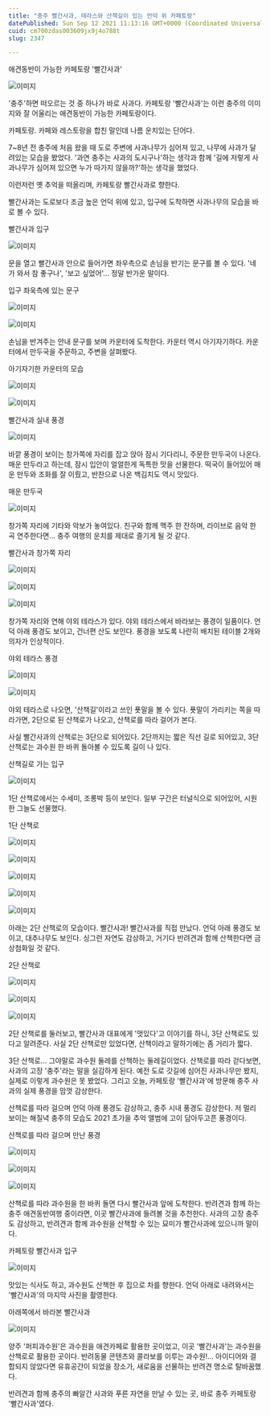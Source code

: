 ```yaml
---
title: "충주 빨간사과, 테라스와 산책길이 있는 언덕 위 카페토랑"
datePublished: Sun Sep 12 2021 11:13:16 GMT+0000 (Coordinated Universal Time)
cuid: cm700zdas003609jx9j4o788t
slug: 2347

---
```



애견동반이 가능한 카페토랑 '빨간사과'

![이미지](https://cdn.hashnode.com/res/hashnode/image/upload/v1739250658988/aacf4513-6a50-4f15-ab49-3d9685723766.jpeg)

'충주'하면 떠오르는 것 중 하나가 바로 사과다. 카페토랑 '빨간사과'는 이런 충주의 이미지와 잘 어울리는 애견동반이 가능한 카페토랑이다.

카페토랑. 카페와 레스토랑을 합친 말인데 나름 운치있는 단어다.

7~8년 전 충주에 처음 왔을 때 도로 주변에 사과나무가 심어져 있고, 나무에 사과가 달려있는 모습을 봤었다. '과연 충주는 사과의 도시구나'하는 생각과 함께 '길에 저렇게 사과나무가 심어져 있으면 누가 따가지 않을까?'하는 생각을 했었다.

이런저런 옛 추억을 떠올리며, 카페토랑 빨간사과로 향한다.

빨간사과는 도로보다 조금 높은 언덕 위에 있고, 입구에 도착하면 사과나무의 모습을 바로 볼 수 있다.

빨간사과 입구

![이미지](https://cdn.hashnode.com/res/hashnode/image/upload/v1739250661864/6ddcf268-f6c1-4672-a8f8-677345d71888.jpeg)

문을 열고 빨간사과 안으로 들어가면 좌우측으로 손님을 반기는 문구를 볼 수 있다. '네가 와서 참 좋구나', '보고 싶었어'... 정말 반가운 말이다.

입구 좌욱측에 있는 문구

![이미지](https://cdn.hashnode.com/res/hashnode/image/upload/v1739250664699/14bd4d6c-b560-43d7-adce-e2de50409c7c.jpeg)

![이미지](https://cdn.hashnode.com/res/hashnode/image/upload/v1739250667389/7239b6f3-73ba-4125-9c6f-e3f302c744a9.jpeg)

손님을 반겨주는 안내 문구를 보며 카운터에 도착한다. 카운터 역시 아기자기하다. 카운터에서 만두국을 주문하고, 주변을 살펴봤다.

아기자기한 카운터의 모습

![이미지](https://cdn.hashnode.com/res/hashnode/image/upload/v1739250670586/af0de7b1-b40f-43e3-985c-356643856572.jpeg)

![이미지](https://cdn.hashnode.com/res/hashnode/image/upload/v1739250673571/3ef02038-b398-4689-bd7e-21378a76fa29.jpeg)

빨간사과 실내 풍경

![이미지](https://cdn.hashnode.com/res/hashnode/image/upload/v1739250676627/fa31639c-b475-4441-8ba8-ac02ac01726e.jpeg)

바깥 풍경이 보이는 창가쪽에 자리를 잡고 앉아 잠시 기다리니, 주문한 만두국이 나온다. 매운 만두라고 하는데, 잠시 입안이 얼얼한게 독특한 맛을 선물한다. 떡국이 들어있어 매운 만두와 조화를 잘 이뤘고, 반찬으로 나온 백김치도 역시 맛있다.

매운 만두국

![이미지](https://cdn.hashnode.com/res/hashnode/image/upload/v1739250679371/a22d7f4b-49c2-47c3-a065-9b59c6b14e20.jpeg)

창가쪽 자리에 기타와 악보가 놓여있다. 친구와 함께 맥주 한 잔하며, 라이브로 음악 한 곡 연주한다면... 충주 여행의 운치를 제대로 즐기게 될 것 같다.

빨간사과 창가쪽 자리

![이미지](https://cdn.hashnode.com/res/hashnode/image/upload/v1739250682276/da141680-aea7-4830-b996-95082ca8c594.jpeg)

![이미지](https://cdn.hashnode.com/res/hashnode/image/upload/v1739250685381/78083a77-6025-461c-8d50-5e91eafd8c7f.jpeg)

![이미지](https://cdn.hashnode.com/res/hashnode/image/upload/v1739250688093/e1f3ad8b-991a-4da5-b691-d5049e596970.jpeg)

창가쪽 자리와 연해 야외 테라스가 있다. 야외 테라스에서 바라보는 풍경이 일품이다. 언덕 아래 풍경도 보이고, 건너편 산도 보인다. 풍경을 보도록 나란히 배치된 테이블 2개와 의자가 인상적이다.

야외 테라스 풍경

![이미지](https://cdn.hashnode.com/res/hashnode/image/upload/v1739250690987/eceafdc7-f981-4431-8dbb-19b5dc0db61f.jpeg)

![이미지](https://cdn.hashnode.com/res/hashnode/image/upload/v1739250693558/4e71cc37-7142-4df3-b781-0d7d5783cc1b.jpeg)

야외 테라스로 나오면, '산책길'이라고 쓰인 푯말을 볼 수 있다. 푯말이 가리키는 쪽을 따라가면, 2단으로 된 산책로가 나오고, 산책로를 따라 걸어가 본다.

사실 빨간사과의 산책로는 3단으로 되어있다. 2단까지는 짧은 직선 길로 되어있고, 3단 산책로는 과수원 한 바퀴 돌아볼 수 있도록 길이 나 있다.

산책길로 가는 입구

![이미지](https://cdn.hashnode.com/res/hashnode/image/upload/v1739250696376/9eaf1057-23cb-4986-8b74-631033897a36.jpeg)

1단 산책로에서는 수세미, 조롱박 등이 보인다. 일부 구간은 터널식으로 되어있어, 시원한 그늘도 선물했다.

1단 산책로

![이미지](https://cdn.hashnode.com/res/hashnode/image/upload/v1739250699504/530e3950-a460-49df-87f8-caef7742c0ef.jpeg)

![이미지](https://cdn.hashnode.com/res/hashnode/image/upload/v1739250702415/173c8111-5a9c-49ef-bc59-93eed80e0c77.jpeg)

![이미지](https://cdn.hashnode.com/res/hashnode/image/upload/v1739250705203/0e0647a3-a859-4bab-83a9-bc94fa6f00ce.jpeg)

![이미지](https://cdn.hashnode.com/res/hashnode/image/upload/v1739250708247/d8c2043c-ab57-49a1-b282-6a09e1550967.jpeg)

![이미지](https://cdn.hashnode.com/res/hashnode/image/upload/v1739250711012/07cd40af-6b83-491f-86e1-587981a2e2b1.jpeg)

아래는 2단 산책로의 모습이다. 빨간사과! 빨간사과를 직접 만났다. 언덕 아래 풍경도 보이고, 대추나무도 보인다. 싱그런 자연도 감상하고, 거기다 반려견과 함께 산책한다면 금상첨화일 것 같다.

2단 산책로

![이미지](https://cdn.hashnode.com/res/hashnode/image/upload/v1739250713961/75551e78-0c20-42f4-82aa-f77da9d6f00b.jpeg)

![이미지](https://cdn.hashnode.com/res/hashnode/image/upload/v1739250716867/fddd4feb-54f3-468d-952c-bb9d106dc992.jpeg)

![이미지](https://cdn.hashnode.com/res/hashnode/image/upload/v1739250719797/3be3b058-0bf0-4ae1-a6f5-4741b3996dca.jpeg)

2단 산책로를 둘러보고, 빨간사과 대표에게 '멋있다'고 이야기를 하니, 3단 산책로도 있다고 알려준다. 사실 2단 산책로만 있었다면, 산책이라고 말하기에는 좀 거리가 짧다.

3단 산책로... 그야말로 과수원 둘레를 산책하는 둘레길이었다. 산책로를 따라 걷다보면, 사과의 고장 '충주'라는 말을 실감하게 된다. 예전 도로 갓길에 심어진 사과나무만 봤지, 실제로 이렇게 과수원은 못 봤었다. 그리고 오늘, 카페토랑 '빨간사과'에 방문해 충주 사과의 실제 풍경을 맘껏 감상한다.

산책로를 따라 걸으며 언덕 아래 풍경도 감상하고, 충주 시내 풍경도 감상한다. 저 멀리 보이는 해질녁 충주의 모습도 2021 초가을 추억 앨범에 고이 담아두고픈 풍경이다.

산책로를 따라 걸으며 만난 풍경

![이미지](https://cdn.hashnode.com/res/hashnode/image/upload/v1739250722785/2af818b6-7f43-449d-a0da-8953495e2b22.jpeg)

![이미지](https://cdn.hashnode.com/res/hashnode/image/upload/v1739250725869/fee18c71-7e35-4729-8c3d-1602ebd94f2f.jpeg)

![이미지](https://cdn.hashnode.com/res/hashnode/image/upload/v1739250728530/cac4f3b5-964e-406a-b4aa-1a59500db48c.jpeg)

산책로를 따라 과수원을 한 바퀴 돌면 다시 빨간사과 앞에 도착한다. 반려견과 함께 하는 충주 애견동반여행 중이라면, 이곳 빨간사과에 들려볼 것을 추천한다. 사과의 고장 충주도 감상하고, 반려견과 함께 과수원을 산책할 수 있는 묘미가 빨간사과에 있으니까 말이다.

카페토랑 빨간사과 입구

![이미지](https://cdn.hashnode.com/res/hashnode/image/upload/v1739250731331/224c06ea-c44a-4b1e-befd-cc29599fce48.jpeg)

맛있는 식사도 하고, 과수원도 산책한 후 집으로 차를 향한다. 언덕 아래로 내려와서는 '빨간사과'의 마지막 사진을 촬영한다.

아래쪽에서 바라본 빨간사과

![이미지](https://cdn.hashnode.com/res/hashnode/image/upload/v1739250734710/48f658d8-f4b3-4f75-8bfb-d06930d2c06f.jpeg)

양주 '퍼피과수원'은 과수원을 애견카페로 활용한 곳이었고, 이곳 '빨간사과'는 과수원을 산책로로 활용한 곳이다. 반려동물 콘텐츠와 콜라보를 이루는 과수원!... 아이디어와 결합되지 않았다면 유휴공간이 되었을 장소가, 새로움을 선물하는 반려견 명소로 탈바꿈했다.

반려견과 함께 충주의 빠알간 사과와 푸른 자연을 만날 수 있는 곳, 바로 충주 카페토랑 '빨간사과'였다.